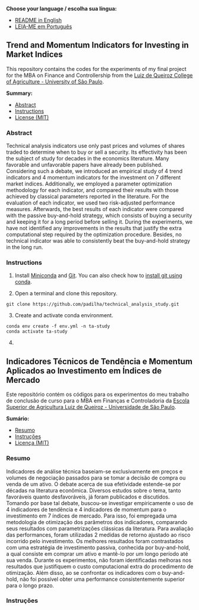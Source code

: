 __Choose your language / escolha sua língua:__
* [README in English](#trend-and-momentum-indicators-for-investing-in-market-indices)
* [LEIA-ME em Português](#indicadores-técnicos-de-tendência-e-momentum-aplicados-ao-investimento-em-índices-de-mercado)

## Trend and Momentum Indicators for Investing in Market Indices

This repository contains the codes for the experiments of my final project for the MBA on Finance and Controllership from the [Luiz de Queiroz College of Agriculture - University of São Paulo](http://www.en.esalq.usp.br/).

__Summary:__
* [Abstract](#abstract)
* [Instructions](#instructions)
* [License (MIT)](LICENSE.txt)

### Abstract

Technical analysis indicators use only past prices and volumes of shares traded to determine when to buy or sell a security. Its effectivity has been the subject of study for decades in the economics literature. Many favorable and unfavorable papers have already been published. Considering such a debate, we introduced an empirical study of 4 trend indicators and 4 momentum indicators for the investment on 7 different market indices. Additionally, we employed a parameter optimization methodology for each indicator, and compared their results with those achieved by classical parameters reported in the literature. For the evaluation of each indicator, we used two risk-adjusted performance measures. Afterwards, the best results of each indicator were compared with the passive buy-and-hold strategy, which consists of buying a security and keeping it for a long period before selling it. During the experiments, we have not identified any improvements in the results that justify the extra computational step required by the optimization procedure. Besides, no technical indicator was able to consistently beat the buy-and-hold strategy in the long run.

### Instructions

1. Install [Miniconda](https://docs.conda.io/en/latest/miniconda.html) and [Git](https://git-scm.com/). You can also check how to [install git using conda](https://anaconda.org/anaconda/git).

2. Open a terminal and clone this repository.

```
git clone https://github.com/padilha/technical_analysis_study.git
```

3. Create and activate conda environment.

```
conda env create -f env.yml -n ta-study
conda activate ta-study
```

4. 

## Indicadores Técnicos de Tendência e Momentum Aplicados ao Investimento em Índices de Mercado

Este repositório contém os códigos para os experimentos do meu trabalho de conclusão de curso para o MBA em Finanças e Controladoria da [Escola Superior de Agricultura Luiz de Queiroz - Universidade de São Paulo](http://www.esalq.usp.br/).

__Sumário:__
* [Resumo](#resumo)
* [Instruções](#instruções)
* [Licença (MIT)](LICENSE.txt)

### Resumo

Indicadores de análise técnica baseiam-se exclusivamente em preços e volumes de negociação passados para se tomar a decisão de compra ou venda de um ativo. O debate acerca de sua efetividade estende-se por décadas na literatura econômica. Diversos estudos sobre o tema, tanto favoráveis quanto desfavoráveis, já foram publicados e discutidos. Tomando por base tal debate, buscou-se investigar empiricamente o uso de 4 indicadores de tendência e 4 indicadores de momentum para o investimento em 7 índices de mercado. Para isso, foi empregada uma metodologia de otimização dos parâmetros dos indicadores, comparando seus resultados com parametrizações clássicas da literatura. Para avaliação das performances, foram utilizadas 2 medidas de retorno ajustado ao risco incorrido pelo investimento. Os melhores resultados foram contrastados com uma estratégia de investimento passiva, conhecida por buy-and-hold, a qual consiste em comprar um ativo e mantê-lo por um longo período até sua venda. Durante os experimentos, não foram identificadas melhoras nos resultados que justifiquem o custo computacional extra do procedimento de otimização. Além disso, ao se confrontar os indicadores com o buy-and-hold, não foi possível obter uma performance consistentemente superior para o longo prazo.

### Instruções
